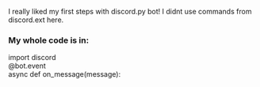 I really liked my first steps with discord.py bot!
I didnt use commands from discord.ext here.

### My whole code is in:

import discord  
@bot.event  
async def on_message(message):  
